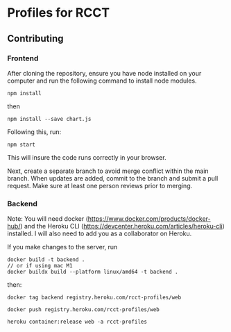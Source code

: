 # Profiles for RCCT


## Contributing
### Frontend
After cloning the repository, ensure you have node installed on your computer and run the following command to install node modules.
```
npm install
```
then
```
npm install --save chart.js
```
Following this, run:
```
npm start
```
This will insure the code runs correctly in your browser.

Next, create a separate branch to avoid merge conflict within the main branch. When updates are added, commit to the branch and submit a pull request. Make sure at least one person reviews prior to merging.

### Backend
Note: You will need docker (https://www.docker.com/products/docker-hub/) and the Heroku CLI (https://devcenter.heroku.com/articles/heroku-cli) installed. I will also need to add you as a collaborator on Heroku.

If you make changes to the server, run
```shell
docker build -t backend . 
// or if using mac M1
docker buildx build --platform linux/amd64 -t backend . 
```
then:
```
docker tag backend registry.heroku.com/rcct-profiles/web 

docker push registry.heroku.com/rcct-profiles/web  

heroku container:release web -a rcct-profiles  
```